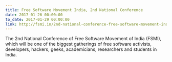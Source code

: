 ```yaml
---
title: Free Software Movement India, 2nd National Conference
date: 2017-01-26 00:00:00
to_date: 2017-01-29 00:00:00
link: http://fsmi.in/2nd-national-conference-free-software-movement-india
---
```


The 2nd National Conference of Free Software Movement of India (FSMI), which will be one of the biggest gatherings of free software activists, developers, hackers, geeks, academicians, researchers and students in India.
